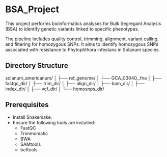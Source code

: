 # BSA_Project
This project performs bioinformatics analyses for Bulk Segregant Analysis (BSA) to identify genetic variants linked to specific phenotypes.

The pipeline includes quality control, trimming, alignment, variant calling, and filtering for homozygous SNPs. It aims to identify homozygous SNPs associated with resistance to Phytophthora infestans in Solanum species.

## Directory Structure
solanum_americanum/
│
├── ref_genome/
│   └── GCA_03040_.fna
│
├── fastqc_dir/
│
├── trim_dir/
│
├── align_dir/
│
├── bam_dir/
│
├── index_dir/
│
├── vcf_dir/
│
└── homosnps_dir/


## Prerequisites
- Install Snakemake.
- Ensure the following tools are installed:
  - FastQC
  - Trimmomatic
  - BWA
  - SAMtools
  - bcftools
